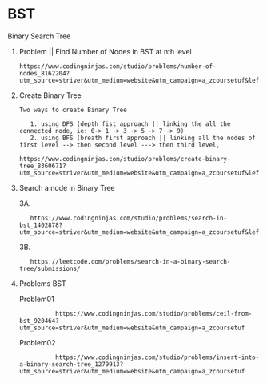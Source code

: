 # BST
Binary Search Tree


1. Problem || Find Number of Nodes in BST at nth level


       https://www.codingninjas.com/studio/problems/number-of-nodes_8162204?utm_source=striver&utm_medium=website&utm_campaign=a_zcoursetuf&leftPanelTab=1&count=25&page=1&search=&sort_entity=order&sort_order=ASC

2. Create Binary Tree

       Two ways to create Binary Tree

          1. using DFS (depth fist approach || linking the all the connected node, ie: 0-> 1 -> 3 -> 5 -> 7 -> 9)
          2. using BFS (breath first approach || linking all the nodes of first level --> then second level ---> then third level, 

       https://www.codingninjas.com/studio/problems/create-binary-tree_8360671?utm_source=striver&utm_medium=website&utm_campaign=a_zcoursetuf&leftPanelTab=1

3. Search a node in Binary Tree

   3A.

          https://www.codingninjas.com/studio/problems/search-in-bst_1402878?utm_source=striver&utm_medium=website&utm_campaign=a_zcoursetuf&leftPanelTab=1 

   3B.
   
          https://leetcode.com/problems/search-in-a-binary-search-tree/submissions/

4. Problems BST

   Problem01

                 https://www.codingninjas.com/studio/problems/ceil-from-bst_920464?utm_source=striver&utm_medium=website&utm_campaign=a_zcoursetuf

   Problem02

                 https://www.codingninjas.com/studio/problems/insert-into-a-binary-search-tree_1279913?utm_source=striver&utm_medium=website&utm_campaign=a_zcoursetuf
          
